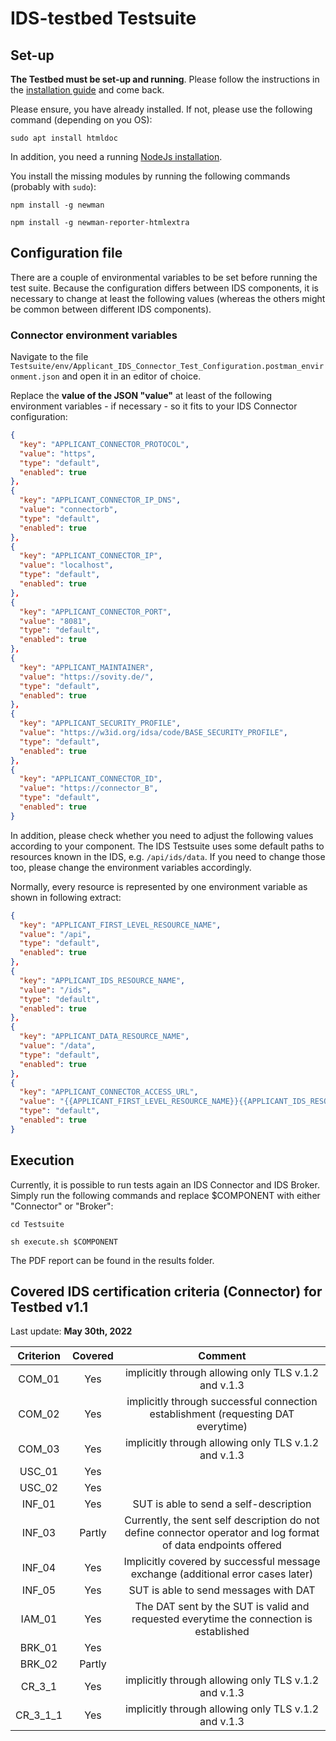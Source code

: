# IDS-testbed Testsuite

## Set-up
**The Testbed must be set-up and running**. Please follow the instructions in the [installation guide](../InstallationGuide.md) and come back.

Please ensure, you have already installed. If not, please use the following command (depending on you OS):

`sudo apt install htmldoc`

In addition, you need a running [NodeJs installation](https://nodejs.org/en/download/).

You install the missing modules by running the following commands (probably with `sudo`):

`npm install -g newman`

`npm install -g newman-reporter-htmlextra`

## Configuration file
There are a couple of environmental variables to be set before running the test suite. Because the configuration differs between IDS components, it is necessary to change at least the following values (whereas the others might be common between different IDS components).

### Connector environment variables
Navigate to the file `Testsuite/env/Applicant_IDS_Connector_Test_Configuration.postman_environment.json` and open it in an editor of choice.

Replace the **value of the JSON "value"** at least of the following environment variables - if necessary - so it fits to your IDS Connector configuration:
```json
{
  "key": "APPLICANT_CONNECTOR_PROTOCOL",
  "value": "https",
  "type": "default",
  "enabled": true
},
{
  "key": "APPLICANT_CONNECTOR_IP_DNS",
  "value": "connectorb",
  "type": "default",
  "enabled": true
},
{
  "key": "APPLICANT_CONNECTOR_IP",
  "value": "localhost",
  "type": "default",
  "enabled": true
},
{
  "key": "APPLICANT_CONNECTOR_PORT",
  "value": "8081",
  "type": "default",
  "enabled": true
},
{
  "key": "APPLICANT_MAINTAINER",
  "value": "https://sovity.de/",
  "type": "default",
  "enabled": true
},
{
  "key": "APPLICANT_SECURITY_PROFILE",
  "value": "https://w3id.org/idsa/code/BASE_SECURITY_PROFILE",
  "type": "default",
  "enabled": true
},
{
  "key": "APPLICANT_CONNECTOR_ID",
  "value": "https://connector_B",
  "type": "default",
  "enabled": true
}
```
In addition, please check whether you need to adjust the following values according to your component. The IDS Testsuite uses some default paths to resources known in the IDS, e.g. `/api/ids/data`. If you need to change those too, please change the environment variables accordingly.

Normally, every resource is represented by one environment variable as shown in following extract:

```json
{
  "key": "APPLICANT_FIRST_LEVEL_RESOURCE_NAME",
  "value": "/api",
  "type": "default",
  "enabled": true
},
{
  "key": "APPLICANT_IDS_RESOURCE_NAME",
  "value": "/ids",
  "type": "default",
  "enabled": true
},
{
  "key": "APPLICANT_DATA_RESOURCE_NAME",
  "value": "/data",
  "type": "default",
  "enabled": true
},
{
  "key": "APPLICANT_CONNECTOR_ACCESS_URL",
  "value": "{{APPLICANT_FIRST_LEVEL_RESOURCE_NAME}}{{APPLICANT_IDS_RESOURCE_NAME}}{{APPLICANT_DATA_RESOURCE_NAME}}",
  "type": "default",
  "enabled": true
}
```

## Execution
Currently, it is possible to run tests again an IDS Connector and IDS Broker. Simply run the following commands and replace $COMPONENT with either "Connector" or "Broker":

`cd Testsuite`

`sh execute.sh $COMPONENT`

The PDF report can be found in the results folder.

## Covered IDS certification criteria (Connector) for Testbed v1.1
Last update: **May 30th, 2022**

| Criterion  | Covered  | Comment  |
| :---:      | :-:      | :-:      |
| COM_01     |   Yes    | implicitly through allowing only TLS v.1.2 and v.1.3 |
| COM_02     |   Yes    | implicitly through successful connection establishment (requesting DAT everytime) |
| COM_03     |   Yes    | implicitly through allowing only TLS v.1.2 and v.1.3 |
| USC_01     |   Yes     |          |
| USC_02     |   Yes     |          |
| INF_01     |   Yes     | SUT is able to send a self-description |
| INF_03     |   Partly | Currently, the sent self description do not define connector operator and log format of data endpoints offered |
| INF_04     |   Yes     | Implicitly covered by successful message exchange (additional error cases later) |
| INF_05     |   Yes     |    SUT is able to send messages with DAT   |  
| IAM_01     |   Yes     |   The DAT sent by the SUT is valid and requested everytime the connection is established       |
| BRK_01     |   Yes     |          |
| BRK_02     |   Partly     |          |
| CR\_3_1    |   Yes     | implicitly through allowing only TLS v.1.2 and v.1.3   |
| CR\_3\_1_1 |   Yes     | implicitly through allowing only TLS v.1.2 and v.1.3   |
